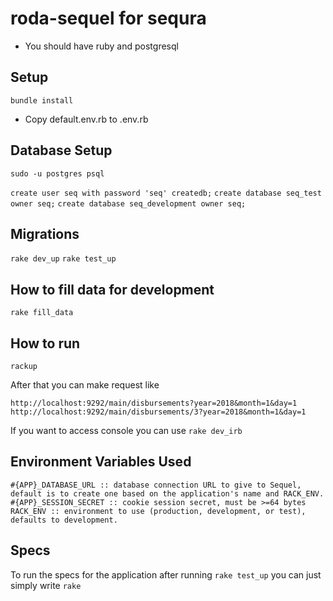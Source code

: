 # roda-sequel for sequra
- You should have ruby and postgresql

## Setup

`bundle install`
- Copy default.env.rb to .env.rb

## Database Setup

`sudo -u postgres psql`

`create user seq with password 'seq' createdb;`
`create database seq_test owner seq;`
`create database seq_development owner seq;`

## Migrations

`rake dev_up`
`rake test_up`

## How to fill data for development

`rake fill_data`

## How to run

`rackup`

After that you can make request like

`http://localhost:9292/main/disbursements?year=2018&month=1&day=1`
`http://localhost:9292/main/disbursements/3?year=2018&month=1&day=1`

If you want to access console you can use
`rake dev_irb`

## Environment Variables Used

`#{APP}_DATABASE_URL :: database connection URL to give to Sequel, default is to
                       create one based on the application's name and RACK_ENV.
#{APP}_SESSION_SECRET :: cookie session secret, must be >=64 bytes
RACK_ENV :: environment to use (production, development, or test), defaults
            to development.`

## Specs

To run the specs for the application after running `rake test_up` you can just simply write `rake`

